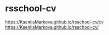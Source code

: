 # rsschool-cv
https://KseniiaMarkova.github.io/rsschool-cv/cv   
https://KseniiaMarkova.github.io/rsschool-cv/
